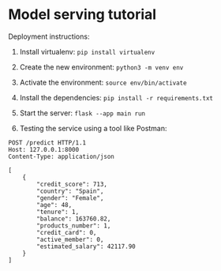 # Model serving tutorial

Deployment instructions:

1. Install virtualenv: `pip install virtualenv`

2. Create the new environment: `python3 -m venv env`

3. Activate the environment: `source env/bin/activate`

4. Install the dependencies: `pip install -r requirements.txt`

5. Start the server: `flask --app main run`

6. Testing the service using a tool like Postman:

```
POST /predict HTTP/1.1
Host: 127.0.0.1:8000
Content-Type: application/json

[
	{
		"credit_score": 713,
	    "country": "Spain",
	    "gender": "Female",
	    "age": 48,
	    "tenure": 1,
	    "balance": 163760.82,
	    "products_number": 1,
	    "credit_card": 0,
	    "active_member": 0,
	    "estimated_salary": 42117.90
	}
]
```